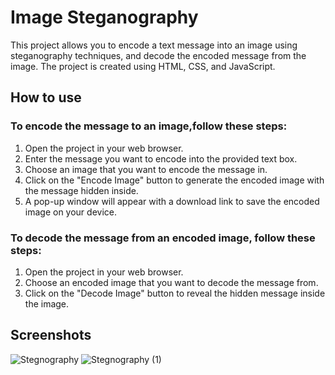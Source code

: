 # Image Steganography
This project allows you to encode a text message into an image using steganography techniques, and decode the encoded message from the image. The project is created using HTML, CSS, and JavaScript.

## How to use
### To encode the message to an image,follow these steps:
1. Open the project in your web browser.
2. Enter the message you want to encode into the provided text box.
3. Choose an image that you want to encode the message in.
4. Click on the "Encode Image" button to generate the encoded image with the message hidden inside.
5. A pop-up window will appear with a download link to save the encoded image on your device.

### To decode the message from an encoded image, follow these steps:

1. Open the project in your web browser.
2. Choose an encoded image that you want to decode the message from.
3. Click on the "Decode Image" button to reveal the hidden message inside the image.

## Screenshots
![Stegnography](https://user-images.githubusercontent.com/105808552/235305583-175e4450-4cd2-4c97-a3db-775f6a338976.png)
![Stegnography (1)](https://user-images.githubusercontent.com/105808552/235305581-b38fbeda-825b-4611-a85b-eb66ecb13e91.png)